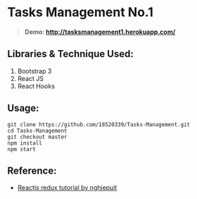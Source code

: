 # Tasks Management No.1
> **Demo: http://tasksmanagement1.herokuapp.com/**

## Libraries & Technique Used:
1. Bootstrap 3
2. React JS
3. React Hooks

## Usage:
```
git clone https://github.com/18520339/Tasks-Management.git
cd Tasks-Management
git checkout master
npm install
npm start
```

## Reference:
- [Reactjs redux tutorial by nghiepuit](https://www.youtube.com/playlist?list=PLJ5qtRQovuEOoKffoCBzTfvzMTTORnoyp)
